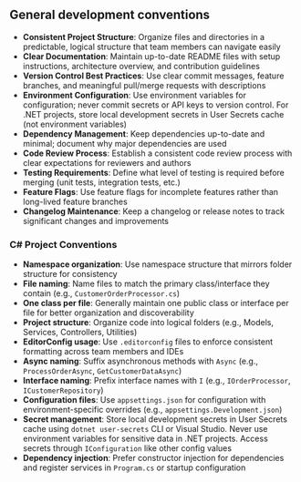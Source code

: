 ## General development conventions

- **Consistent Project Structure**: Organize files and directories in a predictable, logical structure that team members can navigate easily
- **Clear Documentation**: Maintain up-to-date README files with setup instructions, architecture overview, and contribution guidelines
- **Version Control Best Practices**: Use clear commit messages, feature branches, and meaningful pull/merge requests with descriptions
- **Environment Configuration**: Use environment variables for configuration; never commit secrets or API keys to version control. For .NET projects, store local development secrets in User Secrets cache (not environment variables)
- **Dependency Management**: Keep dependencies up-to-date and minimal; document why major dependencies are used
- **Code Review Process**: Establish a consistent code review process with clear expectations for reviewers and authors
- **Testing Requirements**: Define what level of testing is required before merging (unit tests, integration tests, etc.)
- **Feature Flags**: Use feature flags for incomplete features rather than long-lived feature branches
- **Changelog Maintenance**: Keep a changelog or release notes to track significant changes and improvements

### C# Project Conventions

- **Namespace organization**: Use namespace structure that mirrors folder structure for consistency
- **File naming**: Name files to match the primary class/interface they contain (e.g., `CustomerOrderProcessor.cs`)
- **One class per file**: Generally maintain one public class or interface per file for better organization and discoverability
- **Project structure**: Organize code into logical folders (e.g., Models, Services, Controllers, Utilities)
- **EditorConfig usage**: Use `.editorconfig` files to enforce consistent formatting across team members and IDEs
- **Async naming**: Suffix asynchronous methods with `Async` (e.g., `ProcessOrderAsync`, `GetCustomerDataAsync`)
- **Interface naming**: Prefix interface names with `I` (e.g., `IOrderProcessor`, `ICustomerRepository`)
- **Configuration files**: Use `appsettings.json` for configuration with environment-specific overrides (e.g., `appsettings.Development.json`)
- **Secret management**: Store local development secrets in User Secrets cache using `dotnet user-secrets` CLI or Visual Studio. Never use environment variables for sensitive data in .NET projects. Access secrets through `IConfiguration` like other config values
- **Dependency injection**: Prefer constructor injection for dependencies and register services in `Program.cs` or startup configuration
